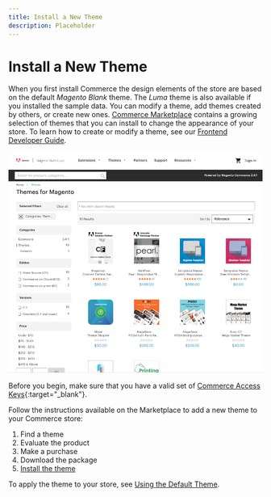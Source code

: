 ```yaml
---
title: Install a New Theme
description: Placeholder
---
```

# Install a New Theme

When you first install Commerce the design elements of the store are based on the default _Magento Blank_ theme. The _Luma_ theme is also available if you installed the sample data. You can modify a theme, add themes created by others, or create new ones. [Commerce Marketplace](https://docs.magento.com/user-guide/magento/magento-marketplace.html) contains a growing selection of themes that you can install to change the appearance of your store. To learn how to create or modify a theme, see our [Frontend Developer Guide][1].

![Commerce Marketplace](./assets/marketplace-themes.png)<!-- zoom -->

Before you begin, make sure that you have a valid set of [Commerce Access Keys][2]{:target="_blank"}.

Follow the instructions available on the Marketplace to add a new theme to your Commerce store:

1. Find a theme
1. Evaluate the product
1. Make a purchase
1. Download the package
1. [Install the theme][3]

To apply the theme to your store, see [Using the Default Theme](theme-default.md).

[1]: https://devdocs.magento.com/guides/v2.4/frontend-dev-guide/bk-frontend-dev-guide.html
[2]: https://devdocs.magento.com/guides/v2.4/install-gde/prereq/connect-auth.html
[3]: https://devdocs.magento.com/guides/v2.4/frontend-dev-guide/themes/theme-overview.html
